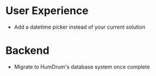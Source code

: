 # User Experience
* Add a datetime picker instead of your current solution

# Backend
* Migrate to HumDrum's database system once complete